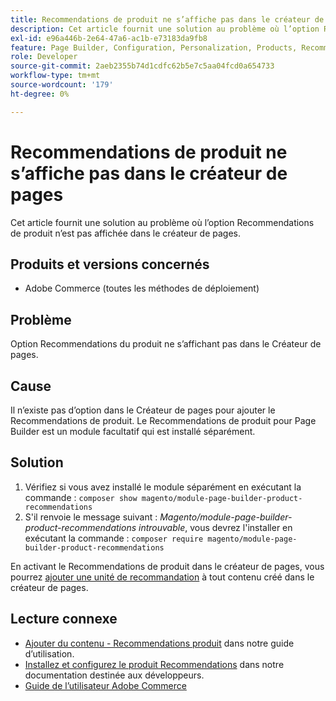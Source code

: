 ```yaml
---
title: Recommendations de produit ne s’affiche pas dans le créateur de pages
description: Cet article fournit une solution au problème où l’option Recommendations de produit n’est pas affichée dans le créateur de pages.
exl-id: e96a446b-2e64-47a6-ac1b-e73183da9fb8
feature: Page Builder, Configuration, Personalization, Products, Recommendations
role: Developer
source-git-commit: 2aeb2355b74d1cdfc62b5e7c5aa04fcd0a654733
workflow-type: tm+mt
source-wordcount: '179'
ht-degree: 0%

---
```


# Recommendations de produit ne s’affiche pas dans le créateur de pages

Cet article fournit une solution au problème où l’option Recommendations de produit n’est pas affichée dans le créateur de pages.

## Produits et versions concernés

* Adobe Commerce (toutes les méthodes de déploiement)

## Problème

Option Recommendations du produit ne s’affichant pas dans le Créateur de pages.

## Cause

Il n’existe pas d’option dans le Créateur de pages pour ajouter le Recommendations de produit. Le Recommendations de produit pour Page Builder est un module facultatif qui est installé séparément.

## Solution

1. Vérifiez si vous avez installé le module séparément en exécutant la commande : `composer show magento/module-page-builder-product-recommendations`
1. S&#39;il renvoie le message suivant : *Magento/module-page-builder-product-recommendations introuvable*, vous devrez l&#39;installer en exécutant la commande : `composer require magento/module-page-builder-product-recommendations`

En activant le Recommendations de produit dans le créateur de pages, vous pourrez [ajouter une unité de recommandation](https://experienceleague.adobe.com/docs/commerce-admin/page-builder/add-content/recommendations.html?lang=fr) à tout contenu créé dans le créateur de pages.

## Lecture connexe

* [Ajouter du contenu - Recommendations produit](https://experienceleague.adobe.com/docs/commerce-admin/page-builder/add-content/recommendations.html?lang=fr) dans notre guide d’utilisation.
* [Installez et configurez le produit Recommendations](https://experienceleague.adobe.com/fr/docs/commerce-merchant-services/product-recommendations/getting-started/install-configure) dans notre documentation destinée aux développeurs.
* [Guide de l’utilisateur Adobe Commerce](https://experienceleague.adobe.com/fr/docs/commerce-admin/user-guides/home)
